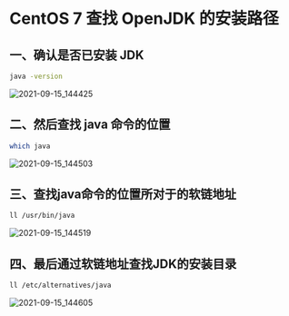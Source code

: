 # CentOS 7 查找 OpenJDK 的安装路径

## 一、确认是否已安装 JDK

```sh
java -version
```

![2021-09-15_144425](https://img.qinweizhao.com/2021/09/2021-09-15_144425.png)

## 二、然后查找 java 命令的位置

```sh
which java
```

![2021-09-15_144503](https://img.qinweizhao.com/2021/09/2021-09-15_144503.png)

## 三、查找java命令的位置所对于的软链地址

```sh
ll /usr/bin/java
```

![2021-09-15_144519](https://img.qinweizhao.com/2021/09/2021-09-15_144519.png)

## 四、最后通过软链地址查找JDK的安装目录

```sh
ll /etc/alternatives/java
```

![2021-09-15_144605](https://img.qinweizhao.com/2021/09/2021-09-15_144605.png)
